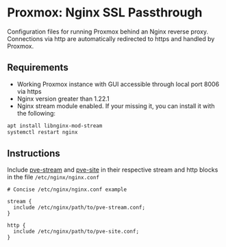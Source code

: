 # Proxmox: Nginx SSL Passthrough
Configuration files for running Proxmox behind an Nginx reverse proxy. Connections via http are automatically redirected to https and handled by Proxmox.

## Requirements
+ Working Proxmox instance with GUI accessible through local port 8006 via https
+ Nginx version greater than 1.22.1
+ Nginx stream module enabled. If your missing it, you can install it with the following:
```bash
apt install libnginx-mod-stream
systemctl restart nginx
```


## Instructions
Include [pve-stream](pve-stream.conf) and [pve-site](pve-site.conf) in their respective stream and http blocks in the file ```/etc/nginx/nginx.conf```

```nginx
# Concise /etc/nginx/nginx.conf example

stream {
  include /etc/nginx/path/to/pve-stream.conf;
}

http {
  include /etc/nginx/path/to/pve-site.conf;
}
```

